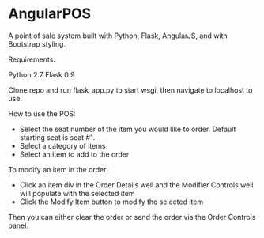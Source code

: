 # AngularPOS

A point of sale system built with Python, Flask, AngularJS, and with Bootstrap styling.

Requirements:

Python 2.7
Flask 0.9

Clone repo and run flask_app.py to start wsgi, then navigate to localhost to use.

How to use the POS:

- Select the seat number of the item you would like to order. Default starting seat is seat #1.
- Select a category of items
- Select an item to add to the order

To modify an item in the order:

- Click an item div in the Order Details well and the Modifier Controls well will populate with the selected item
- Click the Modify Item button to modify the selected item

Then you can either clear the order or send the order via the Order Controls panel.